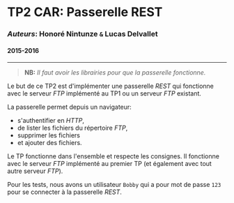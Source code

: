 # **TP2 CAR**: Passerelle REST

### **_Auteurs_**: Honoré Nintunze `&` Lucas Delvallet

#### 2015-2016
___

> **NB:** _Il faut avoir les librairies pour que la passerelle fonctionne._

Le but de ce TP2 est d'implémenter une passerelle _REST_ qui fonctionne avec le serveur _FTP_ implémenté au TP1 ou un serveur _FTP_ existant.

La passerelle permet depuis un navigateur:
* s'authentifier en _HTTP_,
* de lister les fichiers du répertoire _FTP_,
* supprimer les fichiers
* et ajouter des fichiers.

Le TP fonctionne dans l'ensemble et respecte les consignes. Il fonctionne avec le serveur _FTP_ implémenté au premier TP (et également avec tout autre serveur _FTP_).

Pour les tests, nous avons un utilisateur `Bobby` qui a pour mot de passe `123` pour se connecter à la passerelle _REST_.
